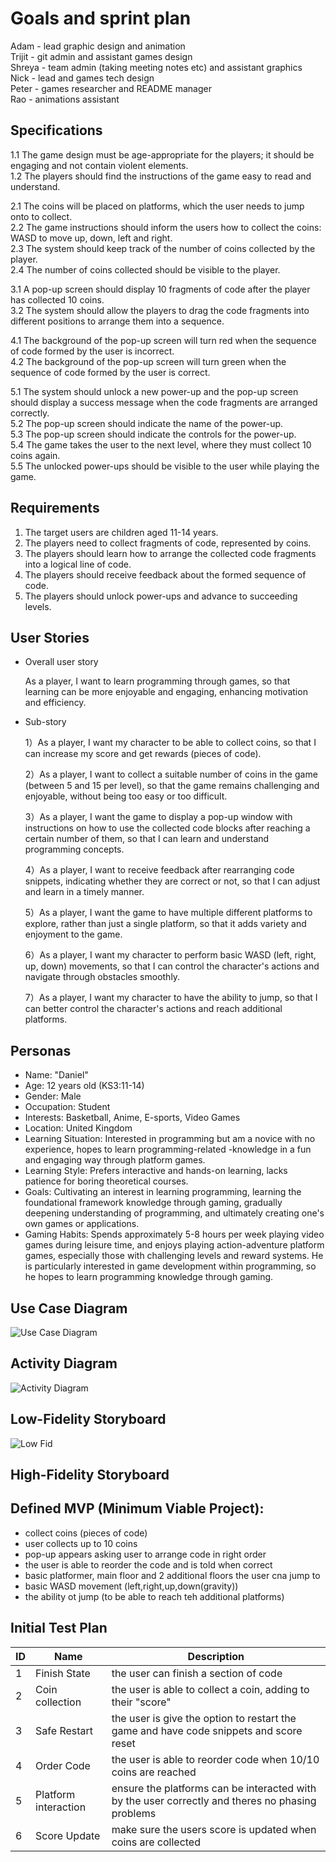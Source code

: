# Goals and sprint plan

Adam - lead graphic design and animation \
Trijit - git admin and assistant games design \
Shreya - team admin (taking meeting notes etc) and assistant graphics\
Nick - lead and games tech design\
Peter - games researcher and README manager\
Rao - animations assistant

## Specifications

1.1 The game design must be age-appropriate for the players; it should be engaging and not contain violent elements.\
1.2 The players should find the instructions of the game easy to read and understand.

2.1 The coins will be placed on platforms, which the user needs to jump onto to collect.\
2.2 The game instructions should inform the users how to collect the coins: WASD to move up, down, left and right.\
2.3 The system should keep track of the number of coins collected by the player.\
2.4 The number of coins collected should be visible to the player.

3.1 A pop-up screen should display 10 fragments of code after the player has collected 10 coins.\
3.2 The system should allow the players to drag the code fragments into different positions to arrange them into a sequence.

4.1 The background of the pop-up screen will turn red when the sequence of code formed by the user is incorrect.\
4.2 The background of the pop-up screen will turn green when the sequence of code formed by the user is correct.

5.1 The system should unlock a new power-up and the pop-up screen should display a success message when the code fragments are arranged correctly.\
5.2 The pop-up screen should indicate the name of the power-up. \
5.3 The pop-up screen should indicate the controls for the power-up.\
5.4 The game takes the user to the next level, where they must collect 10 coins again.\
5.5 The unlocked power-ups should be visible to the user while playing the game.

## Requirements

1. The target users are children aged 11-14 years.
2. The players need to collect fragments of code, represented by coins.
3. The players should learn how to arrange the collected code fragments into a logical line of code.
4. The players should receive feedback about the formed sequence of code.
5. The players should unlock power-ups and advance to succeeding levels.

## User Stories
 - Overall user story
 
   As a player, I want to learn programming through games, so that learning can be more enjoyable and engaging, enhancing motivation and efficiency.
 - Sub-story

   1）As a player, I want my character to be able to collect coins, so that I can increase my score and get rewards (pieces of code).

   2）As a player, I want to collect a suitable number of coins in the game (between 5 and 15 per level), so that the game remains challenging and enjoyable, without being too easy or too difficult.

   3）As a player, I want the game to display a pop-up window with instructions on how to use the collected code blocks after reaching a certain number of them, so that I can learn and understand programming concepts.

   4）As a player, I want to receive feedback after rearranging code snippets, indicating whether they are correct or not, so that I can adjust and learn in a timely manner.

   5）As a player, I want the game to have multiple different platforms to explore, rather than just a single platform, so that it adds variety and enjoyment to the game.

   6）As a player, I want my character to perform basic WASD (left, right, up, down) movements, so that I can control the character's actions and navigate through obstacles smoothly.

   7）As a player, I want my character to have the ability to jump, so that I can better control the character's actions and reach additional platforms.
   
## Personas
 - Name: "Daniel"
 - Age: 12 years old (KS3:11-14)
 - Gender: Male
 - Occupation: Student
 - Interests: Basketball, Anime, E-sports, Video Games
 - Location: United Kingdom
 - Learning Situation: Interested in programming but am a novice with no experience, hopes to learn programming-related -knowledge in a fun and engaging way through platform games.
 - Learning Style: Prefers interactive and hands-on learning, lacks patience for boring theoretical courses.
 - Goals: Cultivating an interest in learning programming, learning the foundational framework knowledge through gaming, gradually deepening understanding of programming, and ultimately creating one's own games or applications.
 - Gaming Habits: Spends approximately 5-8 hours per week playing video games during leisure time, and enjoys playing action-adventure platform games, especially those with challenging levels and reward systems. He is particularly interested in game development within programming, so he hopes to learn programming knowledge through gaming.

## Use Case Diagram

![Use Case Diagram](/Res/Use%20case%20diagram.png)
## Activity Diagram

![Activity Diagram](/Res/activity%20diagram.PNG)
## Low-Fidelity Storyboard

![Low Fid](/Res/MVP%20Storyboard.jpg )

## High-Fidelity Storyboard

## Defined MVP (Minimum Viable Project): 
 - collect coins (pieces of code)
 - user collects up to 10 coins
 - pop-up appears asking user to arrange code in right order
 - the user is able to reorder the code and is told when correct
 - basic platformer, main floor and 2 additional floors the user cna jump to
 - basic WASD movement (left,right,up,down(gravity))
 - the ability ot jump (to be able to reach teh additional platforms)


## Initial Test Plan

| ID | Name | Description |
| --- |----- | ----- |
| 1 | Finish State | the user can finish a section of code |
| 2| Coin collection| the user is able to collect a coin, adding to their "score"|
|3| Safe Restart| the user is give the option to restart the game and have code snippets and score reset |
|4| Order Code | the user is able to reorder code when 10/10 coins are reached|
|5| Platform interaction| ensure the platforms can be interacted with by the user correctly and theres no phasing problems|
|6|Score Update| make sure the users score is updated when coins are collected|


